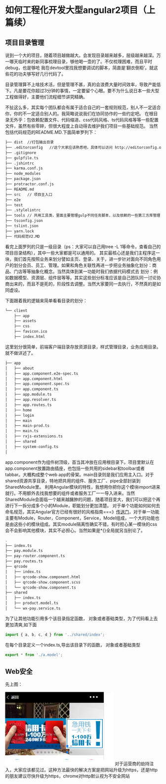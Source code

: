 # 如何工程化开发大型angular2项目（上篇续）
## 项目目录管理
说到一个大的项目，随着项目越做越大。会发现目录越来越多，层级越来越深。万一哪天临时来的新同事梳理目录，够他喝一壶的了。不仅梳理困难，而且平时debug，也是够呛
我在devtool里找我想要调试的脚本，简直是‘翻衣倒柜’。就这些花的功夫够写好几行代码了。

目录管理算不上啥技术活，但是管理不甚，真的会浪费大量时间效率，导致产能低下。凡是要花你超过3分钟的事情，一定要留个心眼。要不为什么说日本一些大型工程做得好，主要他们流程细节讲究精确。

不扯这么多，其实每个团队都会有属于适合自己的一套规则规范，别人不一定适合你，你的不一定适合别人的。我简略说说我们在协同协作的一些约定吧。
在根目录无外乎：包依赖配置文件、代码缩进、css代码风格、ts代码风格等等一些配置文件，虽然有些零碎，但很大程度上自动得去维护我们项目一些基础规范。
当然包括代码规范的README.MD.下面简单罗列下：
```bash
├── dist  //打包输出目录
├── .editorconfig   //这个大家应该熟悉吧，具体可以访问 http://editorconfig.org
├── .gitignore
├── gulpfile.ts
├── .jshintrc
├── karma.conf.js
├── node_modules
├── package.json
├── protractor.conf.js
├── README.md
├── src   // 项目主入口
├── e2e
├── test
├── .stylelintrc
├── tools // 共用工具类，里面主要管理gulp不同任务脚本，以及依赖的一些第三方库管理，还包括自己写一些.d.ts声明文件
├── tsconfig.json
├── tslint.json
├── yarn.lock
├── 代码规范V2.MD

```
看完上面罗列的只是一级目录（ps：大家可以自己用tree -L 1等命令，查看自己的项目目录结构），其中一些大家都是可以通用的。
其实最核心还是我们主程序这一块，我们首先按照业务来划分譬如主页、登录、关于，进一步针对面向不同角色用户的划分会员、员工、管理。如果和角色关联性再进一步把业务抽象化划分：商品、门店等等抽象化概念。当然具体到某一功能时我们依据代码模式去
划分：例如数据模型、资源层、组件层等等。其实这些划分标准应该是自己团队同一讨论协商出来的，而且不是死的，阶段性去调整。当然大家要同一去执行，不然真的是如同虚设。

下面跟着我的逻辑来简单看看目录的划分：
```bash
└── client
    ├── app
    ├── assets
    ├── css
    ├── favicon.ico
    ├── index.html

```
这里划分很简单，前端客户端目录存放资源目录，样式管理目录，业务应用目录。就不做详述了。
```bash
├── app
│   ├── about
│   ├── app.component.e2e-spec.ts
│   ├── app.component.html
│   ├── app.component.spec.ts
│   ├── app.component.ts
│   ├── app.module.ts
│   ├── app.resolver.ts
│   ├── app.routes.ts
│   ├── home
│   ├── login
│   ├── main
│   ├── main-prod.ts
│   ├── main.ts
│   ├── rxjs-extensions.ts
│   ├── shared
│   ├── system-config.ts
│  

```
app.component作为组件树顶级，首当其冲放在应用根目录下。项目里默认在app.component放置路由插座，也包括一些共用的sidebar和toolbar或者tabbar。大概构成整个web app的骨架。main目录则是我们应用主入口。对于shared资源共享目录，特地把共用的组件、服务工厂、pipe全部封装到SharedModule里。
利用Angular模块的特性，我想用你把你这个模块import进来就行。不用额外去找我想要的组件或者服务工厂一一导入进来。当然SharedModule会面临一个越来越臃肿的问题，随着项目变大，我们可以把这个再进行下一拆分成多个小的Module，职能划分更加清楚。
对于单个功能如何如何去命名规范，其实Angular官方已经有很好的风格指南===》[传送门](https://www.angular.cn/docs/ts/latest/guide/style-guide.html)，对于单一功能主要有Module，Router，Component，Service，Model组成，一个大的功能也是由这些小的模块组成。其实module隔离性确实不错，有时担心某一模块的css会不会影响其他模块，其实不必担心。当然如果是*{}全局就另当别论了。
```bash
.
├── index.ts
├── pay.module.ts
├── pay-router.component.ts
├── pay.routes.ts
├── qrcode
│   ├── index.ts
│   ├── qrcode-show.component.html
│   ├── qrcode-show.component.scss
│   └── qrcode-show.component.ts
├── shared
│   ├── index.ts
│   ├── product.model.ts
│   └── wx-pay.service.ts
```
为了让其他功能引用多个该目录指定函数， 对象或者基础类型，为了代码看上去更加清爽,如下面
```typescript
import { a, b, c, d } from '../shared/index';
```
在每个目录定义一个index.ts,导出该目录下的函数， 对象或者基础类型
```typescript
export * from './a.model';
```

## Web安全
先上图：

![事例](./pic.png)
对于运营商的劫持注入，大家应该都见过。这种方法最快的解决方案是把网站升级为https，还是http的朋友建议尽快升级为https，chrome对http默认视为不安全网站
